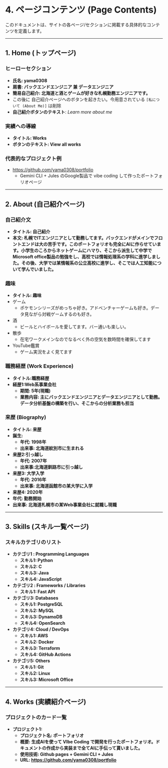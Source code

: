# 4. ページコンテンツ (Page Contents)

このドキュメントは、サイトの各ページ/セクションに掲載する具体的なコンテンツを定義します。

---

## 1. Home (トップページ)

### ヒーローセクション
- **氏名: yama0308**
- **肩書: バックエンドエンジニア 兼 データエンジニア**
- **簡易自己紹介: 北海道と酒とゲームが好きな札幌勤務エンジニアです。**
- この後に 自己紹介ページへのボタンを起きたい。今用意されている `[私について (About Me)]` は削除
- **自己紹介ボタンのテキスト**: *Learn more about me*

### 実績への導線
- **タイトル: Works**
- **ボタンのテキスト: View all works**

### 代表的なプロジェクト例

- https://github.com/yama0308/portfolio
  - Gemini CLI + Jules のGoogle製品で vibe coding して作ったポートフォリオページ

---

## 2. About (自己紹介ページ)

### 自己紹介文
- **タイトル: 自己紹介**
- **本文: 札幌でITエンジニアとして勤務してます。バックエンドがメインでフロントエンドは大の苦手です。このポートフォリオも完全にAIに作らせています。小学生のころからネットゲームにハマり、そこから派生して中学でMicrosoft office製品の勉強をし、高校では情報処理系の学科に進学しました。その後、大学では某情報系の公立高校に進学し、そこでは人工知能について学んでいました。**

### 趣味
- **タイトル: 趣味**
- ゲーム
    - ポケモンシリーズがめっちゃ好き。アドベンチャーゲームも好き。データ見ながら対戦ゲームするのも好き。
- 酒
    - ビールとハイボールを愛してます。バー通いも楽しい。
- 散歩
    - 在宅ワークメインなのでなるべく外の空気を数時間を確保してます
- YouTube鑑賞
    - ゲーム実況をよく見てます

### 職務経歴 (Work Experience)
- **タイトル:職務経歴**
- **経歴1:Web系事業会社**
  - **期間: 5年(現職)**
  - **業務内容: 主にバックエンドエンジニアとデータエンジニアとして勤務。データ分析基盤の構築を行い、そこからの分析業務も担当**

### 来歴 (Biography)
- **タイトル: 来歴**
- **誕生:**
  - **年代: 1998年**
  - **出来事: 北海道紋別市に生まれる**
- **来歴2:引っ越し**
  - **年代: 2007年**
  - **出来事:北海道釧路市に引っ越し**
- **来歴3: 大学入学**
  - **年代: 2016年**
  - **出来事: 北海道函館市の某大学に入学**
 - **来歴4: 2020年**
  - **年代: 勤務開始**
  - **出来事: 北海道札幌市の某Web事業会社に就職し現職**
---

## 3. Skills (スキル一覧ページ)

### スキルカテゴリのリスト
- **カテゴリ1 :  Programming Languages**
  - **スキル1: Python**
  - **スキル2: C**
  - **スキル3: Java**
  - **スキル4: JavaScript**
- **カテゴリ2 : Frameworks / Libraries**
  - **スキル1: Fast API**
- **カテゴリ3: Databases**
  - **スキル1: PostgreSQL**
  - **スキル2: MySQL**
  - **スキル3: DynamoDB**
  - **スキル4: OpenSearch**
- **カテゴリ4: Cloud / DevOps**
  - **スキル1: AWS**
  - **スキル2: Docker**
  - **スキル3: Terraform**
  - **スキル4: GitHub Actions**
- **カテゴリ5: Others**
  - **スキル1: Git**
  - **スキル2: Linux**
  - **スキル3: Microsoft Office**
---

## 4. Works (実績紹介ページ)

### プロジェクトのカード一覧
- **プロジェクト1:**
  - **プロジェクト名: ポートフォリオ**
  - **概要: 生成AIを使って VIbe Coding で開発を行ったポートフォリオ。ドキュメントの作成から実装まで全てAIに手伝って貰いました。**
  - **使用技術: Github pages + Gemini CLI + Jules**
  - **URL: https://github.com/yama0308/portfolio**